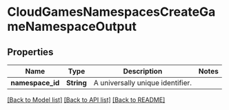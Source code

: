 # CloudGamesNamespacesCreateGameNamespaceOutput

## Properties

Name | Type | Description | Notes
------------ | ------------- | ------------- | -------------
**namespace_id** | **String** | A universally unique identifier. | 

[[Back to Model list]](../README.md#documentation-for-models) [[Back to API list]](../README.md#documentation-for-api-endpoints) [[Back to README]](../README.md)


